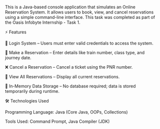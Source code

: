 This is a Java-based console application that simulates an Online Reservation System. It allows users to book, view, and cancel reservations using a simple command-line interface. This task was completed as part of the Oasis Infobyte Internship - Task 1.

⚡ Features

🔐 Login System – Users must enter valid credentials to access the system.

🎫 Make a Reservation – Enter details like train number, class type, and journey date.

❌ Cancel a Reservation – Cancel a ticket using the PNR number.

📜 View All Reservations – Display all current reservations.

💾 In-Memory Data Storage – No database required; data is stored temporarily during runtime.

🛠️ Technologies Used

Programming Language: Java (Core Java, OOPs, Collections)

Tools Used: Command Prompt, Java Compiler (JDK)

